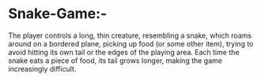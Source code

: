 # Snake-Game:-
The player controls a long, thin creature, resembling a snake, which roams around on a bordered plane, 
picking up food (or some other item), trying to avoid hitting its own tail or the edges of the playing area. 
Each time the snake eats a piece of food, its tail grows longer, making the game increasingly difficult.
